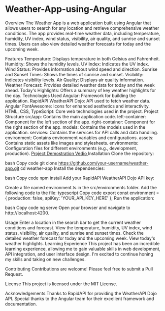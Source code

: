 # Weather-App-using-Angular
Overview
The Weather App is a web application built using Angular that allows users to search for any location and retrieve comprehensive weather conditions. The app provides real-time weather data, including temperature, humidity, UV index, wind status, visibility, air quality, and sunrise and sunset times. Users can also view detailed weather forecasts for today and the upcoming week.

Features
Temperature: Displays temperature in both Celsius and Fahrenheit.
Humidity: Shows the humidity levels.
UV Index: Indicates the UV index.
Wind Status: Provides information about wind speed and direction.
Sunrise and Sunset Times: Shows the times of sunrise and sunset.
Visibility: Indicates visibility levels.
Air Quality: Displays air quality information.
Weather Forecast: Provides detailed weather data for today and the week ahead.
Today's Highlights: Offers a summary of key weather highlights for the day.
Technologies Used
Angular: Framework for building the application.
RapidAPI WeatherAPI Dojo: API used to fetch weather data.
Angular FontAwesome: Icons for enhanced aesthetics and interactivity.
HTML, CSS, TypeScript: Core web technologies used in the project.
Project Structure
src/app: Contains the main application code.
left-container: Component for the left section of the app.
right-container: Component for the right section of the app.
models: Contains the models used in the application.
services: Contains the services for API calls and data handling.
environment: Contains environment variables and configurations.
assets: Contains static assets like images and stylesheets.
environments: Configuration files for different environments (e.g., development, production).
<a href="https://www.linkedin.com/posts/sumit-raj-tiwari-855338251_angular-weatherapp-webdevelopment-activity-7223766204157444096-72x4?utm_source=share&utm_medium=member_desktop" > Project Demostration Vedio </a>
Installation
Clone the repository:

bash
Copy code
git clone https://github.com/your-username/weather-app.git
cd weather-app
Install the dependencies:

bash
Copy code
npm install
Add your RapidAPI WeatherAPI Dojo API key:

Create a file named environment.ts in the src/environments folder.
Add the following code to the file:
typescript
Copy code
export const environment = {
  production: false,
  apiKey: 'YOUR_API_KEY_HERE'
};
Run the application:

bash
Copy code
ng serve
Open your browser and navigate to http://localhost:4200.

Usage
Enter a location in the search bar to get the current weather conditions and forecast.
View the temperature, humidity, UV index, wind status, visibility, air quality, and sunrise and sunset times.
Check the detailed weather forecast for today and the upcoming week.
View today's weather highlights.
Learning Experience
This project has been an incredible learning experience, allowing me to gain valuable skills in web development, API integration, and user interface design. I'm excited to continue honing my skills and taking on new challenges.

Contributing
Contributions are welcome! Please feel free to submit a Pull Request.

License
This project is licensed under the MIT License.

Acknowledgements
Thanks to RapidAPI for providing the WeatherAPI Dojo API.
Special thanks to the Angular team for their excellent framework and documentation.
